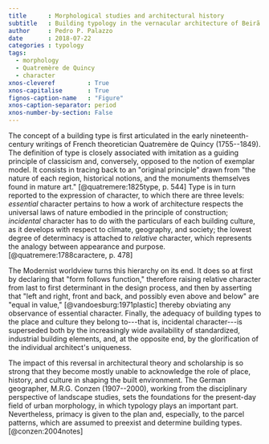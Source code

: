 ```yaml
---
title      : Morphological studies and architectural history
subtitle   : Building typology in the vernacular architecture of Beirã
author     : Pedro P. Palazzo
date       : 2018-07-22
categories : typology
tags: 
  - morphology
  - Quatremère de Quincy
  - character
xnos-cleveref         : True
xnos-capitalise       : True
fignos-caption-name   : "Figure"
xnos-caption-separator: period
xnos-number-by-section: False
---
```


The concept of a building type is first articulated
in the early nineteenth-century writings of
French theoretician Quatremère de Quincy (1755--1849).
The definition of type is closely associated with
imitation as a guiding principle of classicism and,
conversely, opposed to the notion of exemplar model.
It consists in tracing back to an "original principle"
drawn from "the nature of each region, historical notions,
and the monuments themselves found in mature art."
[@quatremere:1825type, p. 544]
Type is in turn reported to the expression of character,
to which there are three levels:
*essential* character pertains to how a work of architecture
respects the universal laws of nature embodied
in the principle of construction;
*incidental* character has to do with the particulars
of each building culture, as it develops with respect
to climate, geography, and society;
the lowest degree of determinacy is attached to
*relative* character, which represents the analogy
between appearance and purpose.
[@quatremere:1788caractere, p. 478]

The Modernist worldview turns this hierarchy on its end.
It does so at first
by declaring that "form follows function,"
therefore raising relative character from last to
first determinant in the design process,
and then by asserting that
"left and right, front and back, and possibly even
above and below" are "equal in value,"
[@vandoesburg:1971plastic]
thereby obviating any observance of essential character.
Finally, the adequacy of building types to
the place and culture they belong to---that is,
incidental character---is superseded both
by the increasingly wide availability of
standardized, industrial building elements,
and, at the opposite end, by the glorification of
the individual architect's uniqueness.

The impact of this reversal in architectural theory
and scholarship is so strong that they become mostly
unable to acknowledge the role of place,
history, and culture in shaping the built environment.
The German geographer, M.R.G. Conzen (1907--2000),
working from the disciplinary perspective of
landscape studies, sets the foundations for
the present-day field of urban morphology,
in which typology plays an important part.
Nevertheless, primacy is given to the plan and,
especially, to the parcel patterns, which are
assumed to preexist and determine building types.
[@conzen:2004notes]

